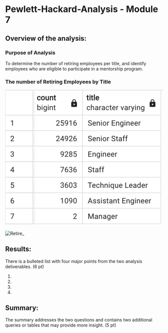 # Pewlett-Hackard-Analysis - Module 7

## Overview of the analysis:

### Purpose of Analysis

To determine the number of retiring employees per title, and identify employees who are eligible to participate in a mentorship program.

### The number of Retiring Employees by Title 


![Retire_by_title](images/Number_by_title.png "Number of Retiring Employees by Title")


![Retire_](insert.png "Number...")

## Results:

There is a bulleted list with four major points from the two analysis deliverables. (6 pt)

1.

2.

3.

4.

## Summary:

The summary addresses the two questions and contains two additional queries or tables that may provide more insight. (5 pt)
